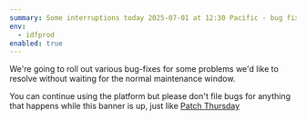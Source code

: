 ```yaml
---
summary: Some interruptions today 2025-07-01 at 12:30 Pacific - bug fixes coming - expand for more
env:
  - idfprod
enabled: true
---
```


We're going to roll out various bug-fixes for some problems we'd like to resolve without waiting for the normal maintenance window. 

You can continue using the platform but please don't file bugs for anything that happens while this banner is up, just like [Patch Thursday](https://rsp.lsst.io/guides/life/patch-thursday.html)
